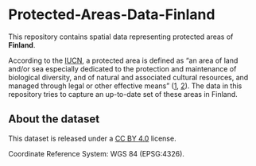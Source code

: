 # Protected-Areas-Data-Finland

This repository contains spatial data representing protected areas of **Finland**.

According to the [IUCN](https://www.iucn.org/), a protected area is defined as “an area of land and/or sea especially dedicated to the protection and maintenance of biological diversity, and of natural and associated cultural resources, and managed through legal or other effective means” ([1](https://www.iucn.org/resources/publication/protecting-nature-regional-reviews-protected-areas), [2](https://books.google.com/books?hl=en&lr=&id=WZpSj1RSdwgC&oi=fnd&pg=PP11&dq=IUCN+(1994)+Guidelines+for+Protected+Area+Management+Categories.+IUCN,+Gland,+Switzerland,+and+Cambridge,+UK.&ots=ol3I7gnE5f&sig=4nY1TxAThdnWXLNca7mJL8nrvg8#v=onepage&q&f=false)). The data in this repository tries to capture an up-to-date set of these areas in Finland.

## About the dataset

This dataset is released under a [CC BY 4.0](https://creativecommons.org/licenses/by/4.0/) license.

Coordinate Reference System: WGS 84 (EPSG:4326).